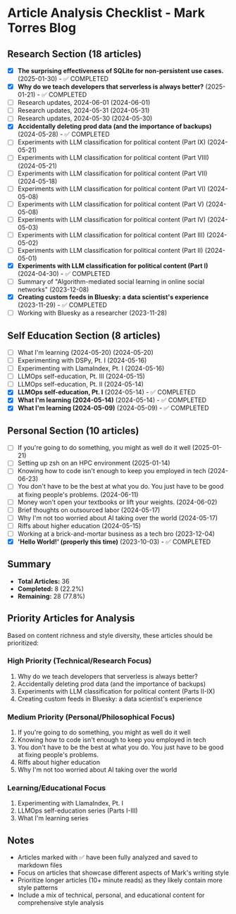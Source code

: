 # Article Analysis Checklist - Mark Torres Blog

## Research Section (18 articles)
- [x] **The surprising effectiveness of SQLite for non-persistent use cases.** (2025-01-30) - ✅ COMPLETED
- [x] **Why do we teach developers that serverless is always better?** (2025-01-21) - ✅ COMPLETED
- [ ] Research updates, 2024-06-01 (2024-06-01)
- [ ] Research updates, 2024-05-31 (2024-05-31)
- [ ] Research updates, 2024-05-30 (2024-05-30)
- [x] **Accidentally deleting prod data (and the importance of backups)** (2024-05-28) - ✅ COMPLETED
- [ ] Experiments with LLM classification for political content (Part IX) (2024-05-21)
- [ ] Experiments with LLM classification for political content (Part VIII) (2024-05-21)
- [ ] Experiments with LLM classification for political content (Part VII) (2024-05-18)
- [ ] Experiments with LLM classification for political content (Part VI) (2024-05-08)
- [ ] Experiments with LLM classification for political content (Part V) (2024-05-08)
- [ ] Experiments with LLM classification for political content (Part IV) (2024-05-03)
- [ ] Experiments with LLM classification for political content (Part III) (2024-05-02)
- [ ] Experiments with LLM classification for political content (Part II) (2024-05-01)
- [x] **Experiments with LLM classification for political content (Part I)** (2024-04-30) - ✅ COMPLETED
- [ ] Summary of "Algorithm-mediated social learning in online social networks" (2023-12-08)
- [x] **Creating custom feeds in Bluesky: a data scientist's experience** (2023-11-29) - ✅ COMPLETED
- [ ] Working with Bluesky as a researcher (2023-11-28)

## Self Education Section (8 articles)
- [ ] What I'm learning (2024-05-20) (2024-05-20)
- [ ] Experimenting with DSPy, Pt. I (2024-05-16)
- [ ] Experimenting with LlamaIndex, Pt. I (2024-05-16)
- [ ] LLMOps self-education, Pt. III (2024-05-15)
- [ ] LLMOps self-education, Pt. II (2024-05-14)
- [x] **LLMOps self-education, Pt. I** (2024-05-14) - ✅ COMPLETED
- [x] **What I'm learning (2024-05-14)** (2024-05-14) - ✅ COMPLETED
- [x] **What I'm learning (2024-05-09)** (2024-05-09) - ✅ COMPLETED

## Personal Section (10 articles)
- [ ] If you're going to do something, you might as well do it well (2025-01-21)
- [ ] Setting up zsh on an HPC environment (2025-01-14)
- [ ] Knowing how to code isn't enough to keep you employed in tech (2024-06-23)
- [ ] You don't have to be the best at what you do. You just have to be good at fixing people's problems. (2024-06-11)
- [ ] Money won't open your textbooks or lift your weights. (2024-06-02)
- [ ] Brief thoughts on outsourced labor (2024-05-17)
- [ ] Why I'm not too worried about AI taking over the world (2024-05-17)
- [ ] Riffs about higher education (2024-05-15)
- [ ] Working at a brick-and-mortar business as a tech bro (2023-12-04)
- [x] **'Hello World!' (properly this time)** (2023-10-03) - ✅ COMPLETED

## Summary
- **Total Articles:** 36
- **Completed:** 8 (22.2%)
- **Remaining:** 28 (77.8%)

## Priority Articles for Analysis
Based on content richness and style diversity, these articles should be prioritized:

### High Priority (Technical/Research Focus)
1. Why do we teach developers that serverless is always better?
2. Accidentally deleting prod data (and the importance of backups)
3. Experiments with LLM classification for political content (Parts II-IX)
4. Creating custom feeds in Bluesky: a data scientist's experience

### Medium Priority (Personal/Philosophical Focus)
1. If you're going to do something, you might as well do it well
2. Knowing how to code isn't enough to keep you employed in tech
3. You don't have to be the best at what you do. You just have to be good at fixing people's problems.
4. Riffs about higher education
5. Why I'm not too worried about AI taking over the world

### Learning/Educational Focus
1. Experimenting with LlamaIndex, Pt. I
2. LLMOps self-education series (Parts I-III)
3. What I'm learning series

## Notes
- Articles marked with ✅ have been fully analyzed and saved to markdown files
- Focus on articles that showcase different aspects of Mark's writing style
- Prioritize longer articles (10+ minute reads) as they likely contain more style patterns
- Include a mix of technical, personal, and educational content for comprehensive style analysis 